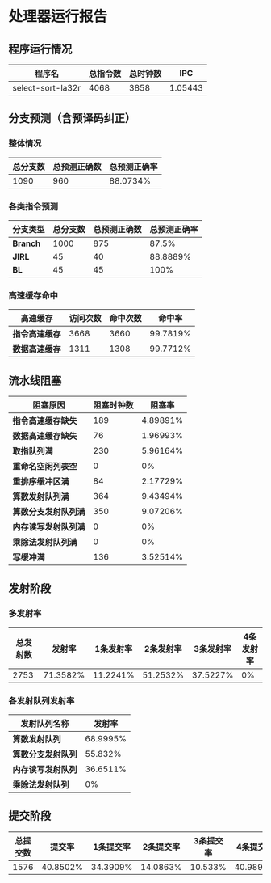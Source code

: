 # 处理器运行报告
## 程序运行情况
|程序名|总指令数|总时钟数|IPC|
|---|---|---|---|
|select-sort-la32r|4068|3858|1.05443|

## 分支预测（含预译码纠正）
### 整体情况
|总分支数|总预测正确数|总预测正确率|
|---|---|---|
|1090|960|88.0734%|

### 各类指令预测
|分支类型|总分支数|总预测正确数|总预测正确率|
|---|---|---|---|
|**Branch**| 1000 | 875 | 87.5%|
|**JIRL**| 45 | 40 | 88.8889%|
|**BL**| 45 | 45 | 100%|

### 高速缓存命中
|高速缓存|访问次数|命中次数|命中率|
|---|---|---|---|
|**指令高速缓存**| 3668 | 3660 | 99.7819%|
|**数据高速缓存**| 1311 | 1308 | 99.7712%|
## 流水线阻塞
|阻塞原因|阻塞时钟数|阻塞率|
|---|---|---|
|**指令高速缓存缺失**| 189 | 4.89891%|
|**数据高速缓存缺失**| 76 | 1.96993%|
|**取指队列满**| 230 | 5.96164%|
|**重命名空闲列表空**|0 | 0%|
|**重排序缓冲区满**|84 | 2.17729%|
|**算数发射队列满**|364 | 9.43494%|
|**算数分支发射队列满**|350 | 9.07206%|
|**内存读写发射队列满**|0 | 0%|
|**乘除法发射队列满**|0 | 0%|
|**写缓冲满**|136 | 3.52514%|

## 发射阶段
### 多发射率
|总发射数|发射率|1条发射率|2条发射率|3条发射率|4条发射率|
|---|---|---|---|---|---|
|2753|71.3582%|11.2241%|51.2532%|37.5227%|0%|

### 各发射队列发射率
|发射队列名称|发射率|
|---|---|
|**算数发射队列**|68.9995%|
|**算数分支发射队列**|55.832%|
|**内存读写发射队列**|36.6511%|
|**乘除法发射队列**|0%|

## 提交阶段
|总提交数|提交率|1条提交率|2条提交率|3条提交率|4条提交率|
|---|---|---|---|---|---|
|1576|40.8502%|34.3909%|14.0863%|10.533%|40.9898%|
